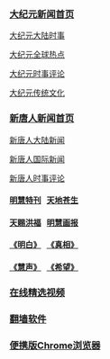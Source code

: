 <h3><a target="_blank" href="https://github.com/tui590285/djy/blob/master/gb/nf1351518.md#1">大纪元新闻首页</a></h3>
<p><a target="_blank" href="https://github.com/tui590285/djy/blob/master/gb/nsc413.md#1">大纪元大陆时事</a></p>
<p><a target="_blank" href="https://github.com/tui590285/djy/blob/master/gb/n24hr.md#1">大纪元全球热点</a></p>
<p><a target="_blank" href="https://github.com/tui590285/djy/blob/master/gb/news392.md#1">大纪元时事评论</a></p>
<p><a target="_blank" href="https://github.com/tui590285/djy/blob/master/gb/news2007.md#1">大纪元传统文化</a></p>

<h3><a target="_blank" href="https://github.com/tui590285/ntdtv/blob/master/gb/prog204.md#1">新唐人新闻首页</a></h3>
<p><a target="_blank" href="https://github.com/tui590285/ntdtv/blob/master/gb/prog204_1.md#1">新唐人大陆新闻</a></p>
<p><a target="_blank" href="https://github.com/tui590285/ntdtv/blob/master/gb/prog202_1.md#1">新唐人国际新闻</a></p>
<p><a target="_blank" href="https://github.com/tui590285/ntdtv/blob/master/gb/prog207_1.md#1">新唐人时事评论</a></p>

<h4><p><a target="_blank" href="https://github.com/gfw-breaker/mh-qikan/blob/master/pages/special.md">明慧特刊</a>
&nbsp;&nbsp;<a target="_blank" href="https://github.com/gfw-breaker/mh-qikan/blob/master/indexes/cangsheng.md">天地苍生</a></p></h4>
<h4><p><a target="_blank" href="https://github.com/gfw-breaker/mh-qikan/blob/master/indexes/hongfu.md">天赐洪福</a>
&nbsp;&nbsp;<a target="_blank" href="https://github.com/gfw-breaker/mh-qikan/blob/master/indexes/huabao.md">明慧画报</a></p></h4>
<h4><p><a target="_blank" href="https://github.com/gfw-breaker/mh-qikan/blob/master/indexes/mingbai.md">《明白》</a>
&nbsp;&nbsp;<a target="_blank" href="https://github.com/gfw-breaker/mh-qikan/blob/master/indexes/zhenxiang.md">《真相》</a></p></h4>
<h4><p><a target="_blank" href="https://github.com/gfw-breaker/mh-qikan/blob/master/indexes/huisheng.md">《慧声》</a>
&nbsp;&nbsp;<a target="_blank" href="https://github.com/gfw-breaker/mh-qikan/blob/master/indexes/xiwang.md">《希望》</a></p></h4>

<h3><a target="_blank" href="https://github.com/kywtza365/vd#readme">在线精选视频</a></h3>

<h3><a target="_blank" href="https://github.com/chengyuan98/software/blob/master/README.md">翻墙软件</a></h3>

<h3><a target="_blank" href="https://portableapps.com/apps/internet/google_chrome_portable">便携版Chrome浏览器</a></h3>

